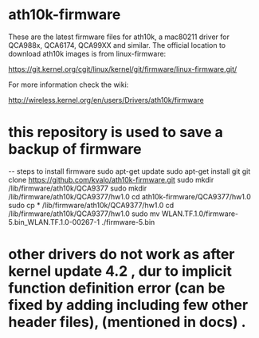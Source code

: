 ath10k-firmware
===============

These are the latest firmware files for ath10k, a mac80211 driver for
QCA988x, QCA6174, QCA99XX and similar. The official location to
download ath10k images is from linux-firmware:

https://git.kernel.org/cgit/linux/kernel/git/firmware/linux-firmware.git/

For more information check the wiki:

http://wireless.kernel.org/en/users/Drivers/ath10k/firmware


# this repository is used to save a backup of firmware
-- steps to install firmware
sudo apt-get update
sudo apt-get install git
git clone https://github.com/kvalo/ath10k-firmware.git
sudo mkdir /lib/firmware/ath10k/QCA9377
sudo mkdir /lib/firmware/ath10k/QCA9377/hw1.0
cd ath10k-firmware/QCA9377/hw1.0
sudo cp *  /lib/firmware/ath10k/QCA9377/hw1.0
cd /lib/firmware/ath10k/QCA9377/hw1.0
sudo mv WLAN.TF.1.0/firmware-5.bin_WLAN.TF.1.0-00267-1  ./firmware-5.bin

# other drivers do not work as after kernel update 4.2 , dur to implicit function definition error (can be fixed by adding including few other header files), (mentioned in docs) .
